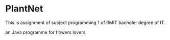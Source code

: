 # PlantNet

This is assignment of subject programming 1 of RMIT bacholer degree of IT.

an Java programme for flowers lovers
